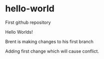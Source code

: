 # hello-world
First github repository

Hello Worlds!

Brent is making changes to his first branch

Adding first change which will cause conflict.



